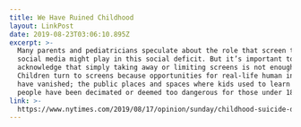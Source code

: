 ```yaml
---
title: We Have Ruined Childhood
layout: LinkPost
date: 2019-08-23T03:06:10.895Z
excerpt: >-
  Many parents and pediatricians speculate about the role that screen time and
  social media might play in this social deficit. But it’s important to
  acknowledge that simply taking away or limiting screens is not enough.
  Children turn to screens because opportunities for real-life human interaction
  have vanished; the public places and spaces where kids used to learn to be
  people have been decimated or deemed too dangerous for those under 18
link: >-
  https://www.nytimes.com/2019/08/17/opinion/sunday/childhood-suicide-depression-anxiety.html
---
```


